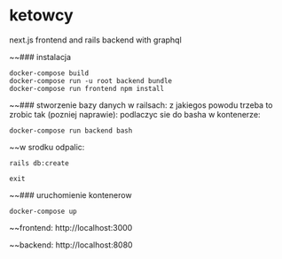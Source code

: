 # ketowcy

next.js frontend and rails backend with graphql

~~### instalacja
```
docker-compose build
docker-compose run -u root backend bundle
docker-compose run frontend npm install
```

~~### stworzenie bazy danych w railsach:
z jakiegos powodu trzeba to zrobic tak (pozniej naprawie):
podlaczyc sie do basha w kontenerze:

`docker-compose run backend bash`

~~w srodku odpalic:

`rails db:create`

`exit`


~~### uruchomienie kontenerow
```
docker-compose up
```

~~frontend: http://localhost:3000

~~backend: http://localhost:8080
